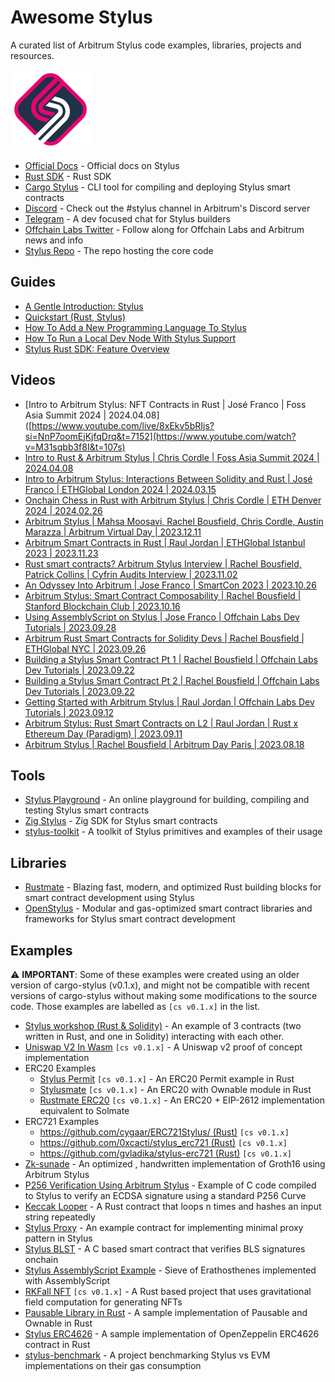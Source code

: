 # Awesome Stylus
A curated list of Arbitrum Stylus code examples, libraries, projects and resources.

<img src="./Arbitrum_Stylus-Logomark.svg" width="128" height="128" />

- [Official Docs](https://docs.arbitrum.io/stylus/stylus-gentle-introduction) - Official docs on Stylus
- [Rust SDK](https://github.com/OffchainLabs/stylus-sdk-rs) - Rust SDK
- [Cargo Stylus](https://github.com/OffchainLabs/cargo-stylus) - CLI tool for compiling and deploying Stylus smart contracts
- [Discord](https://discord.gg/arbitrum) - Check out the #stylus channel in Arbitrum's Discord server
- [Telegram](https://t.me/arbitrum_stylus) - A dev focused chat for Stylus builders
- [Offchain Labs Twitter](https://twitter.com/OffchainLabs) - Follow along for Offchain Labs and Arbitrum news and info
- [Stylus Repo](https://github.com/OffchainLabs/stylus) - The repo hosting the core code

## Guides
- [A Gentle Introduction: Stylus](https://docs.arbitrum.io/stylus/stylus-gentle-introduction)
- [Quickstart (Rust, Stylus)](https://docs.arbitrum.io/stylus/stylus-quickstart)
- [How To Add a New Programming Language To Stylus](https://docs.arbitrum.io/stylus/how-tos/adding-support-for-new-languages)
- [How To Run a Local Dev Node With Stylus Support](https://docs.arbitrum.io/stylus/how-tos/local-stylus-dev-node)
- [Stylus Rust SDK: Feature Overview](https://docs.arbitrum.io/stylus/reference/rust-sdk-guide)

## Videos
- [Intro to Arbitrum Stylus: NFT Contracts in Rust | José Franco | Foss Asia Summit 2024 | 2024.04.08]([https://www.youtube.com/live/8xEkv5bRIjs?si=NnP7oomEjKjfqDrq&t=7152](https://www.youtube.com/watch?v=M31sqbb3f8I&t=107s)
- [Intro to Rust & Arbitrum Stylus | Chris Cordle | Foss Asia Summit 2024 | 2024.04.08](https://www.youtube.com/live/M31sqbb3f8I?si=0gYJZVm6KInd0sEy&t=107)
- [Intro to Arbitrum Stylus: Interactions Between Solidity and Rust | José Franco | ETHGlobal London 2024 | 2024.03.15](https://www.youtube.com/live/8xEkv5bRIjs?si=-QPJUZguT7a2c3T7&t=7140)
- [Onchain Chess in Rust with Arbitrum Stylus | Chris Cordle | ETH Denver 2024 | 2024.02.26](https://www.youtube.com/watch?v=EXFMRfTF83M)
- [Arbitrum Stylus | Mahsa Moosavi, Rachel Bousfield, Chris Cordle, Austin Marazza | Arbitrum Virtual Day | 2023.12.11](https://www.youtube.com/watch?v=dXiO6XQgIs0)
- [Arbitrum Smart Contracts in Rust | Raul Jordan | ETHGlobal Istanbul 2023 | 2023.11.23](https://www.youtube.com/watch?v=XIpxtXMCscg)
- [Rust smart contracts? Arbitrum Stylus Interview | Rachel Bousfield, Patrick Collins | Cyfrin Audits Interview | 2023.11.02](https://www.youtube.com/watch?v=UVLDP1jqEFM)
- [An Odyssey Into Arbitrum | Jose Franco | SmartCon 2023 | 2023.10.26](https://www.youtube.com/shorts/yOu0CvxhO4Y)
- [Arbitrum Stylus: Smart Contract Composability | Rachel Bousfield | Stanford Blockchain Club | 2023.10.16](https://www.youtube.com/watch?v=gP49H27JU04&t=4s)
- [Using AssemblyScript on Stylus | Jose Franco | Offchain Labs Dev Tutorials | 2023.09.28](https://www.youtube.com/watch?v=FdFvZeqeSBI)
- [Arbitrum Rust Smart Contracts for Solidity Devs | Rachel Bousfield | ETHGlobal NYC | 2023.09.26](https://www.youtube.com/watch?v=_Z27pN-U0N0&t=20s)
- [Building a Stylus Smart Contract Pt 1 | Rachel Bousfield | Offchain Labs Dev Tutorials | 2023.09.22](https://www.youtube.com/watch?v=DJjpPWuGKq0)
- [Building a Stylus Smart Contract Pt 2 | Rachel Bousfield | Offchain Labs Dev Tutorials | 2023.09.22](https://www.youtube.com/watch?v=HsuI1TOyMs4)
- [Getting Started with Arbitrum Stylus | Raul Jordan | Offchain Labs Dev Tutorials | 2023.09.12](https://www.youtube.com/watch?v=CF1hLTGnByM)
- [Arbitrum Stylus: Rust Smart Contracts on L2 | Raul Jordan | Rust x Ethereum Day (Paradigm) | 2023.09.11](https://www.youtube.com/watch?v=XjGbnvE-OTM)
- [Arbitrum Stylus | Rachel Bousfield | Arbitrum Day Paris | 2023.08.18](https://www.youtube.com/watch?v=Whefhca1Fmk)

## Tools
- [Stylus Playground](https://stylus-playground.vercel.app/) - An online playground for building, compiling and testing Stylus smart contracts
- [Zig Stylus](https://github.com/Stylish-Stylus/zig-stylus) - Zig SDK for Stylus smart contracts
- [stylus-toolkit](https://github.com/LimeChain/stylus-toolkit) - A toolkit of Stylus primitives and examples of their usage

## Libraries
- [Rustmate](https://github.com/cairoeth/rustmate) - Blazing fast, modern, and optimized Rust building blocks for smart contract development using Stylus
- [OpenStylus](https://github.com/Prabhat1308/OpenStylus) - Modular and gas-optimized smart contract libraries and frameworks for Stylus smart contract development

## Examples

:warning: **IMPORTANT**: Some of these examples were created using an older version of cargo-stylus (v0.1.x), and might not be compatible with recent versions of cargo-stylus without making some modifications to the source code. Those examples are labelled as `[cs v0.1.x]` in the list.

- [Stylus workshop (Rust & Solidity)](https://github.com/OffchainLabs/stylus-workshop-rust-solidity) - An example of 3 contracts (two written in Rust, and one in Solidity) interacting with each other.
- [Uniswap V2 In Wasm](https://github.com/evmcheb/univ2-wasm) `[cs v0.1.x]` - A Uniswap v2 proof of concept implementation
- ERC20 Examples
  - [Stylus Permit](https://github.com/prestwich/stylus-permit) `[cs v0.1.x]` - An ERC20 Permit example in Rust
  - [Stylusmate](https://github.com/DeVazzi/stylusmate) `[cs v0.1.x]` - An ERC20 with Ownable module in Rust
  - [Rustmate ERC20](https://github.com/cairoeth/rustmate/blob/main/src/tokens/erc20.rs) `[cs v0.1.x]` - An ERC20 + EIP-2612 implementation equivalent to Solmate
- ERC721 Examples
  - [https://github.com/cygaar/ERC721Stylus/ (Rust)](https://github.com/cygaar/ERC721Stylus/) `[cs v0.1.x]` 
  - [https://github.com/0xcacti/stylus_erc721 (Rust)](https://github.com/0xcacti/stylus_erc721) `[cs v0.1.x]` 
  - [https://github.com/gvladika/stylus-erc721 (Rust)](https://github.com/gvladika/stylus-erc721/tree/main) `[cs v0.1.x]` 
- [Zk-sunade](https://github.com/supernovahs/zk-sunade) - An optimized , handwritten implementation of Groth16 using Arbitrum Stylus
- [P256 Verification Using Arbitrum Stylus](https://github.com/jake-nyquist/stylus-p256-example) - Example of C code compiled to Stylus to verify an ECDSA signature using a standard P256 Curve
- [Keccak Looper](https://gist.github.com/cygaar/ee3cf1d1f98a57369717c9d91e076fd1) - A Rust contract that loops n times and hashes an input string repeatedly
- [Stylus Proxy](https://github.com/byteZorvin/stylus-proxy) - An example contract for implementing minimal proxy pattern in Stylus
- [Stylus BLST](https://github.com/rauljordan/stylus-blst) - A C based smart contract that verifies BLS signatures onchain
- [Stylus AssemblyScript Example](https://github.com/OffchainLabs/stylus-as-example) - Sieve of Erathosthenes implemented with AssemblyScript
- [RKFall NFT](https://github.com/yahgwai/rkfall-nft/) `[cs v0.1.x]` - A Rust based project that uses gravitational field computation for generating NFTs
- [Pausable Library in Rust](https://github.com/ggonzalez94/stylus-pausable) - A sample implementation of Pausable and Ownable in Rust
- [Stylus ERC4626](https://github.com/solidoracle/erc4626-rs) - A sample implementation of OpenZeppelin ERC4626 contract in Rust
- [stylus-benchmark](https://github.com/Daniel-K-Ivanov/stylus-benchmark) - A project benchmarking Stylus vs EVM implementations on their gas consumption
